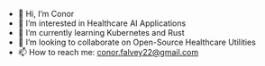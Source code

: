- 👋 Hi, I’m Conor
- 👀 I’m interested in Healthcare AI Applications
- 🌱 I’m currently learning Kubernetes and Rust
- 💞️ I’m looking to collaborate on Open-Source Healthcare Utilities
- 📫 How to reach me: conor.falvey22@gmail.com

<!---
conorfalvey/conorfalvey is a ✨ special ✨ repository because its `README.md` (this file) appears on your GitHub profile.
You can click the Preview link to take a look at your changes.
--->
